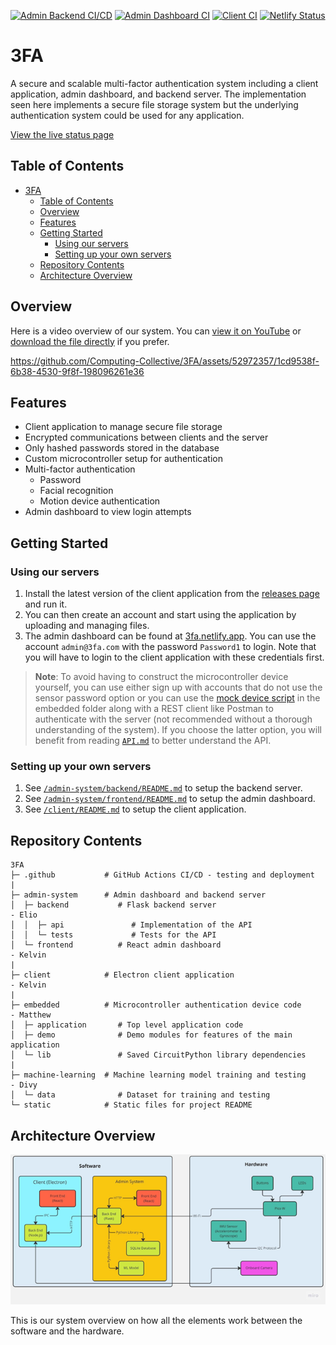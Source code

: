 [![Admin Backend CI/CD](https://github.com/Computing-Collective/3FA/actions/workflows/admin-backend.yml/badge.svg)](https://github.com/Computing-Collective/3FA/actions/workflows/admin-backend.yml) [![Admin Dashboard CI](https://github.com/Computing-Collective/3FA/actions/workflows/admin-frontend.yml/badge.svg)](https://github.com/Computing-Collective/3FA/actions/workflows/admin-frontend.yml) [![Client CI](https://github.com/Computing-Collective/3FA/actions/workflows/client.yml/badge.svg)](https://github.com/Computing-Collective/3FA/actions/workflows/client.yml) [![Netlify Status](https://api.netlify.com/api/v1/badges/de6e4782-896a-48d9-ac91-0c10844f0a24/deploy-status)](https://app.netlify.com/sites/3fa/deploys)

# 3FA

A secure and scalable multi-factor authentication system including a client application, admin dashboard, and backend server. The implementation seen here implements a secure file storage system but the underlying authentication system could be used for any application.

[View the live status page](https://computing-collective.github.io/3FA-Status)

## Table of Contents
- [3FA](#3fa)
  - [Table of Contents](#table-of-contents)
  - [Overview](#overview)
  - [Features](#features)
  - [Getting Started](#getting-started)
    - [Using our servers](#using-our-servers)
    - [Setting up your own servers](#setting-up-your-own-servers)
  - [Repository Contents](#repository-contents)
  - [Architecture Overview](#architecture-overview)

## Overview

Here is a video overview of our system. You can [view it on YouTube](https://www.youtube.com/watch?v=EXM25gpxC9Y) or [download the file directly](/static/Demo%20Video.mp4) if you prefer.

https://github.com/Computing-Collective/3FA/assets/52972357/1cd9538f-6b38-4530-9f8f-198096261e36

## Features

- Client application to manage secure file storage
- Encrypted communications between clients and the server
- Only hashed passwords stored in the database
- Custom microcontroller setup for authentication
- Multi-factor authentication
  - Password
  - Facial recognition
  - Motion device authentication
- Admin dashboard to view login attempts

## Getting Started

### Using our servers

1. Install the latest version of the client application from the [releases page](https://github.com/Computing-Collective/3FA/releases) and run it.
2. You can then create an account and start using the application by uploading and managing files.
3. The admin dashboard can be found at [3fa.netlify.app](https://3fa.netlify.app/). You can use the account `admin@3fa.com` with the password `Password1` to login. Note that you will have to login to the client application with these credentials first.

> **Note**:
> To avoid having to construct the microcontroller device yourself, you can use either sign up with accounts that do not use the sensor password option or you can use the [mock device script](/embedded/demo/mock_pico.py) in the embedded folder along with a REST client like Postman to authenticate with the server (not recommended without a thorough understanding of the system). If you choose the latter option, you will benefit from reading [`API.md`](/admin-system/backend/API.md) to better understand the API.

### Setting up your own servers

1. See [`/admin-system/backend/README.md`](/admin-system/backend/README.md) to setup the backend server.
2. See [`/admin-system/frontend/README.md`](/admin-system/frontend/README.md) to setup the admin dashboard.
3. See [`/client/README.md`](/client/README.md) to setup the client application.

## Repository Contents

```
3FA
├─ .github           # GitHub Actions CI/CD - testing and deployment
|
├─ admin-system      # Admin dashboard and backend server
│  ├─ backend           # Flask backend server                        - Elio
│  │  ├─ api               # Implementation of the API
│  │  └─ tests             # Tests for the API
│  └─ frontend          # React admin dashboard                       - Kelvin
|
├─ client            # Electron client application                    - Kelvin
|
├─ embedded          # Microcontroller authentication device code     - Matthew
│  ├─ application       # Top level application code
│  ├─ demo              # Demo modules for features of the main application
│  └─ lib               # Saved CircuitPython library dependencies
|
├─ machine-learning  # Machine learning model training and testing    - Divy
│  └─ data              # Dataset for training and testing
└─ static            # Static files for project README
```

## Architecture Overview

![Systems Diagram](/static/System_Diagram.png)

This is our system overview on how all the elements work between the software and the hardware.
